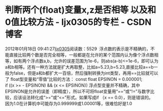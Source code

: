 # 判断两个(float)变量x,z是否相等 以及和0值比较方法 - ljx0305的专栏 - CSDN博客
2012年01月18日 09:41:27[ljx0305](https://me.csdn.net/ljx0305)阅读数：5529
 浮点数的表示是不精确的，不能直接比较两个数是否完全相等，一般都是在允许的某个范围内认为像个浮点数相等，如有两个浮点数a,b，允许的误差范围为1e-6，则abs(a-b)<=1e-6，即可认为a和b相等。还有一种方法就是扩大再取整，比如a=5.23,b=5.23,直接比较a==b一般为false，但是a和b都扩大一百倍，然后强制转换为int类型，再用==比较就可以了
float型变量和“零值”比较的方法：
const float EPSINON = 0.000001;
if ((x >= - EPSINON) && (x <= EPSINON))
浮点型变量并不精确，其中EPSINON是允许的误差（即精度），所以不可将float变量用“==”或“!=”与数字比较，应该设法转化成“>=”或“<=”形式。如果写成if （x == 0.0），则是错误的。
因为1.0在计算机中可能存为0.999999或1.00001等，很难恰好是1.0 
